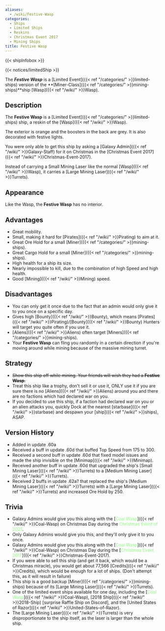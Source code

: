 ```yaml
---
aliases:
  - /wiki/Festive-Wasp
categories:
  - Ships
  - Limited Ships
  - Reskins
  - Christmas Event 2017
  - Mining Ships
title: Festive Wasp
---
```


{{< shipInfobox >}}

{{< notices/limitedShip >}}

The **_Festive Wasp_** is a [Limited Event]({{< ref "/categories/" >}}limited-ships) version of the **[Miner-Class]({{< ref "/categories/" >}}mining-ships)**ship [Wasp]({{< ref "/wiki/" >}}Wasp).

## Description

The **Festive Wasp** is a [Limited Event]({{< ref "/categories/" >}}limited-ships) ship, a reskin of the [Wasp]({{< ref "/wiki/" >}}Wasp).

The exterior is orange and the boosters in the back are grey. It is also decorated with festive lights.

You were only able to get this ship by asking a [Galaxy Admin]({{< ref "/wiki/" >}}Galaxy-Staff) for it on Christmas in the [Christmas Event 2017]({{< ref "/wiki/" >}}Christmas-Event-2017).

Instead of carrying a Small Mining Laser like the normal [Wasp]({{< ref "/wiki/" >}}Wasp), it carries a [Large Mining Laser]({{< ref "/wiki/" >}}Turrets).

## Appearance

Like the Wasp, the **Festive Wasp** has no interior.

## Advantages

- Great mobility.
- Small, making it hard for [Pirates]({{< ref "/wiki/" >}}Pirating) to aim at it.
- Great Ore Hold for a small [Miner]({{< ref "/categories/" >}}mining-ships).
- Great Cargo Hold for a small [Miner]({{< ref "/categories/" >}}mining-ships).
- High health for a ship its size.
- Nearly impossible to kill, due to the combination of high Speed and high health.
- Good [Mining]({{< ref "/wiki/" >}}Mining) speed.

## Disadvantages

- You can only get it once due to the fact that an admin would only give it to you once on a specific day.
- Gives high [Bounty]({{< ref "/wiki/" >}}Bounty), which means [Pirates]({{< ref "/wiki/" >}}Pirating)/[Bounty]({{< ref "/wiki/" >}}Bounty) Hunters will target you quite often if you use it.
- [Aliens]({{< ref "/wiki/" >}}Aliens) often target [Miners]({{< ref "/categories/" >}}mining-ships).
- Your **Festive Wasp** can fling you randomly in a certain direction if you're moving around while mining because of the massive mining turret.

## Strategy

- <s>Show this ship off while mining. Your friends will wish they had a **Festive Wasp**.</s>
- Treat this ship like a trophy, don't sell it or use it, ONLY use it if you are sure there is no [Aliens]({{< ref "/wiki/" >}}Aliens) around you and there are no factions which had declared war on you.
- If you decided to use this ship, if a faction had declared war on you or an alien attacks you, quickly Dock at the nearest [starbase]({{< ref "/wiki/" >}}starbase) and despawn your [ship]({{< ref "/wiki/" >}}ships), ASAP.

## Version History

- Added in update .60a
- Received a buff in update .60d that buffed Top Speed from 175 to 300.
- Received a second buff in update .60d that fixed model issues and made the ship invisible on the [Minimap]({{< ref "/wiki/" >}}Minimap).
- Received another buff in update .60d that upgraded the ship's [Small Mining Laser]({{< ref "/wiki/" >}}Turrets) to a [Medium Mining Laser]({{< ref "/wiki/" >}}Turrets).
- Received 2 buffs in update .62a? that replaced the ship's [Medium Mining Laser]({{< ref "/wiki/" >}}Turrets) with a [Large Mining Laser]({{< ref "/wiki/" >}}Turrets) and increased Ore Hold by 250.

## Trivia

- Galaxy Admins would give you this along with the [<span style="color:#8dfc80">Coal Wasp</span>]({{< ref "/wiki/" >}}Coal-Wasp) on Christmas Day during the <span style="color:#8dfc80">Christmas Event of 2021</span>.
- Only Galaxy Admins would give you this, and they'll only give it to you once.
- Galaxy Admins would give you this along with the [<span style="color:#8dfc80">Coal Wasp</span>]({{< ref "/wiki/" >}}Coal-Wasp) on Christmas Day during the [<span style="color:#8dfc80">Christmas Event 2017</span>]({{< ref "/wiki/" >}}Christmas-Event-2017).
- If you were able to sell this ship (and get it back, which would be a Christmas miracle), you would get about 77,566 [Credits]({{< ref "/wiki/" >}}Credits), which would be enough for a lot of ships. (Don't attempt this, as it will result in failure)
- This ship is a good backup [Miner]({{< ref "/categories/" >}}mining-ships) because of its [Large Mining Laser]({{< ref "/wiki/" >}}Turrets).
- One of the limited event ships available for one day, including the [<span style="color:#8dfc80">Coal Wasp</span>]({{< ref "/wiki/" >}}Coal-Wasp), [2018 Ship]({{< ref "/wiki/" >}}2018-Ship) [surprise Raffle Ship on Discord], and the [United States of Razor]({{< ref "/wiki/" >}}United-States-of-Razor).
- The [Large Mining Laser]({{< ref "/wiki/" >}}Turrets) is very disproportionate to the ship itself, as the laser is larger than the whole ship.
